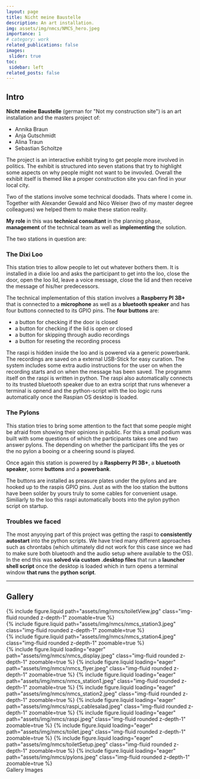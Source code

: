 ```yaml
---
layout: page
title: Nicht meine Baustelle
description: An art installation.
img: assets/img/nmcs/NMCS_hero.jpeg
importance: 1
# category: work
related_publications: false
images:
 slider: true
toc:
 sidebar: left
related_posts: false
---
```


## Intro

**Nicht meine Baustelle** (german for "Not my construction site") is an art installation and the masters project of:

- Annika Braun
- Anja Gutschmidt
- Alina Traun
- Sebastian Scholtze

The project is an interactive exhibit trying to get people more involved in politics. The exhibit is structured into seven stations that try to highlight some aspects on why people might not want to be invovled. Overall the exhibit itself is themed like a proper construction site you can find in your local city.

Two of the stations involve some technical doodads. Thats where I come in.
Together with Alexander Gewald and Nico Weiser (two of my master degree colleagues) we helped them to make these station reality. 

**My role** in this was **technical consultant** in the planning phase, **management** of the technical team as well as **implementing** the solution.

The two stations in question are:

### The Dixi Loo
This station tries to allow people to let out whatever bothers them. It is installed in a dixie loo and asks the participant to get into the loo, close the door, open the loo lid, leave a voice message, close the lid and then receive the message of his/her predecessors.

The technical implementation of this station involves a **Raspberry PI 3B+** that is connected to a **microphone** as well as a **bluetooth speaker** and has four buttons connected to its GPIO pins. The **four buttons** are:
- a button for checking if the door is closed
- a button for checking if the lid is open or closed
- a button for skipping through audio recordings
- a button for reseting the recording process

The raspi is hidden inside the loo and is powered via a generic powerbank. The recordings are saved on a external USB-Stick for easy curation. The system includes some extra audio instructions for the user on when the recording starts and on when the message has been saved. The programm itself on the raspi is written in python. The raspi also automatically connects to its trusted bluetooth speaker due to an extra script that runs whenever a terminal is opnend and the python-script with the loo logic runs automatically once the Raspian OS desktop is loaded.


### The Pylons
This station tries to bring some attention to the fact that some people might be afraid from showing their opinions in public. For this a small podium was built with some questions of which the participants takes one and two answer pylons. The depending on whether the participant lifts the yes or the no pylon a booing or a cheering sound is played.

Once again this station is powered by a **Raspberry PI 3B+**, a **bluetooth speaker**, some **buttons** and a **powerbank**.

The buttons are installed as preasure plates under the pylons and are hooked up to the raspis GPIO pins. Just as with the loo station the buttons have been solder by yours truly to some cables for convenient usage. Similiarly to the loo this raspi automatically boots into the pylon python script on startup.

### Troubles we faced

The most anyoying part of this project was getting the raspi to **consistently autostart** into the python scripts. We have tried many different approaches such as chrontabs (which ultimately did not work for this case since we had to make sure both bluetooth and the audio setup where available to the OS). In the end this was **solved via** **custom .desktop files** that run a **launcher shell script** once the desktop is loaded which in turn opens a terminal window **that runs** the **python script**.

---

## Gallery

<div class="row mt-3">
    <div class="col-sm mt-3 mt-md-0">
        {% include figure.liquid path="assets/img/nmcs/toiletView.jpg" class="img-fluid rounded z-depth-1" zoomable=true %}
    </div>
    <div class="col-sm mt-3 mt-md-0">
        {% include figure.liquid path="assets/img/nmcs/nmcs_station3.jpeg" class="img-fluid rounded z-depth-1" zoomable=true %}
    </div>
    <div class="col-sm mt-3 mt-md-0">
        {% include figure.liquid path="assets/img/nmcs/nmcs_station4.jpeg" class="img-fluid rounded z-depth-1" zoomable=true %}
    </div>
</div>

<swiper-container keyboard="true" navigation="true" pagination="true" pagination-clickable="true" pagination-dynamic-bullets="true" rewind="true">
  <swiper-slide>{% include figure.liquid loading="eager" path="assets/img/nmcs/nmcs_display.jpeg" class="img-fluid rounded z-depth-1" zoomable=true %}</swiper-slide>
  <swiper-slide>{% include figure.liquid loading="eager" path="assets/img/nmcs/nmcs_flyer.jpeg" class="img-fluid rounded z-depth-1" zoomable=true %}</swiper-slide>
  <swiper-slide>{% include figure.liquid loading="eager" path="assets/img/nmcs/nmcs_station1.jpeg" class="img-fluid rounded z-depth-1" zoomable=true %}</swiper-slide>
  <swiper-slide>{% include figure.liquid loading="eager" path="assets/img/nmcs/nmcs_station2.jpeg" class="img-fluid rounded z-depth-1" zoomable=true %}</swiper-slide>
  <swiper-slide>{% include figure.liquid loading="eager" path="assets/img/nmcs/raspi_cablesalad.jpeg" class="img-fluid rounded z-depth-1" zoomable=true %}</swiper-slide>
  <swiper-slide>{% include figure.liquid loading="eager" path="assets/img/nmcs/raspi.jpeg" class="img-fluid rounded z-depth-1" zoomable=true %}</swiper-slide>
  <swiper-slide>{% include figure.liquid loading="eager" path="assets/img/nmcs/toilet.jpeg" class="img-fluid rounded z-depth-1" zoomable=true %}</swiper-slide>
  <swiper-slide>{% include figure.liquid loading="eager" path="assets/img/nmcs/toiletSetup.jpeg" class="img-fluid rounded z-depth-1" zoomable=true %}</swiper-slide>
  <swiper-slide>{% include figure.liquid loading="eager" path="assets/img/nmcs/pylons.jpeg" class="img-fluid rounded z-depth-1" zoomable=true %}</swiper-slide>
 
  </swiper-container>
<div class="caption">
    Gallery Images
</div>
